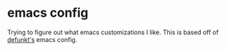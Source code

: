 emacs config
============

Trying to figure out what emacs customizations I like. This is based off of
[defunkt's](http://github.com/defunkt/emacs) emacs config.
